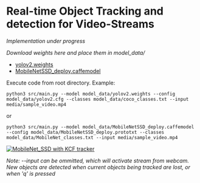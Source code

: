 # Real-time Object Tracking and detection for Video-Streams


*Implementation under progress*


*Download weights here and place them in model_data/*
- [yolov2.weights](https://www.dropbox.com/s/57zhd75mmmc5olf/yolov2.weights?dl=0)
- [MobileNetSSD_deploy.caffemodel](https://www.dropbox.com/s/d7pxo7kw67zb0e1/MobileNetSSD_deploy.caffemodel?dl=0)


Execute code from root directory. Example: 
```
python3 src/main.py --model model_data/yolov2.weights --config model_data/yolov2.cfg --classes model_data/coco_classes.txt --input media/sample_video.mp4
```


or 


```
python3 src/main.py --model model_data/MobileNetSSD_deploy.caffemodel --config model_data/MobileNetSSD_deploy.prototxt --classes model_data/MobileNet_classes.txt --input media/sample_video.mp4
```


[![MobileNet_SSD with KCF tracker](https://j.gifs.com/APxoGz.gif)](https://www.youtube.com/watch?v=levZEJKcPjM&feature=youtu.be "MobileNet_SSD with KCF tracker")


*Note: --input can be ommitted, which will activate stream from webcam. New objects are detected when current objects being tracked are lost, or when 'q' is pressed*